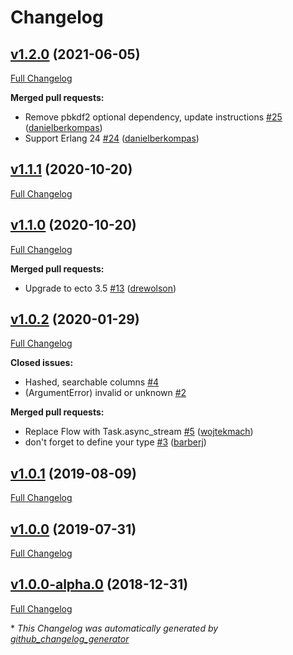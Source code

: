 # Changelog

## [v1.2.0](https://github.com/danielberkompas/cloak_ecto/tree/v1.2.0) (2021-06-05)

[Full Changelog](https://github.com/danielberkompas/cloak_ecto/compare/v1.1.1...v1.2.0)

**Merged pull requests:**

- Remove pbkdf2 optional dependency, update instructions [\#25](https://github.com/danielberkompas/cloak_ecto/pull/25) ([danielberkompas](https://github.com/danielberkompas))
- Support Erlang 24 [\#24](https://github.com/danielberkompas/cloak_ecto/pull/24) ([danielberkompas](https://github.com/danielberkompas))

## [v1.1.1](https://github.com/danielberkompas/cloak_ecto/tree/v1.1.1) (2020-10-20)

[Full Changelog](https://github.com/danielberkompas/cloak_ecto/compare/v1.1.0...v1.1.1)

## [v1.1.0](https://github.com/danielberkompas/cloak_ecto/tree/v1.1.0) (2020-10-20)

[Full Changelog](https://github.com/danielberkompas/cloak_ecto/compare/v1.0.2...v1.1.0)

**Merged pull requests:**

- Upgrade to ecto 3.5 [\#13](https://github.com/danielberkompas/cloak_ecto/pull/13) ([drewolson](https://github.com/drewolson))

## [v1.0.2](https://github.com/danielberkompas/cloak_ecto/tree/v1.0.2) (2020-01-29)

[Full Changelog](https://github.com/danielberkompas/cloak_ecto/compare/v1.0.1...v1.0.2)

**Closed issues:**

- Hashed, searchable columns [\#4](https://github.com/danielberkompas/cloak_ecto/issues/4)
- \(ArgumentError\) invalid or unknown [\#2](https://github.com/danielberkompas/cloak_ecto/issues/2)

**Merged pull requests:**

- Replace Flow with Task.async\_stream [\#5](https://github.com/danielberkompas/cloak_ecto/pull/5) ([wojtekmach](https://github.com/wojtekmach))
- don't forget to define your type [\#3](https://github.com/danielberkompas/cloak_ecto/pull/3) ([barberj](https://github.com/barberj))

## [v1.0.1](https://github.com/danielberkompas/cloak_ecto/tree/v1.0.1) (2019-08-09)

[Full Changelog](https://github.com/danielberkompas/cloak_ecto/compare/v1.0.0...v1.0.1)

## [v1.0.0](https://github.com/danielberkompas/cloak_ecto/tree/v1.0.0) (2019-07-31)

[Full Changelog](https://github.com/danielberkompas/cloak_ecto/compare/v1.0.0-alpha.0...v1.0.0)

## [v1.0.0-alpha.0](https://github.com/danielberkompas/cloak_ecto/tree/v1.0.0-alpha.0) (2018-12-31)

[Full Changelog](https://github.com/danielberkompas/cloak_ecto/compare/91a4ca35b6f96e1f12d9b4efa804af89a8e6c3eb...v1.0.0-alpha.0)



\* *This Changelog was automatically generated by [github_changelog_generator](https://github.com/github-changelog-generator/github-changelog-generator)*
